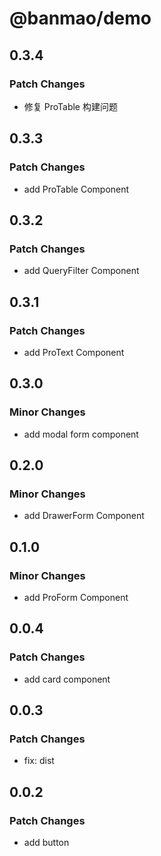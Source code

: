 # @banmao/demo

## 0.3.4

### Patch Changes

- 修复 ProTable 构建问题

## 0.3.3

### Patch Changes

- add ProTable Component

## 0.3.2

### Patch Changes

- add QueryFilter Component

## 0.3.1

### Patch Changes

- add ProText Component

## 0.3.0

### Minor Changes

- add modal form component

## 0.2.0

### Minor Changes

- add DrawerForm Component

## 0.1.0

### Minor Changes

- add ProForm Component

## 0.0.4

### Patch Changes

- add card component

## 0.0.3

### Patch Changes

- fix: dist

## 0.0.2

### Patch Changes

- add button

